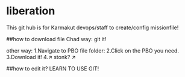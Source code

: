 # liberation
This git hub is for Karmakut devops/staff to create/config missionfile!

##how to download file
Chad way: git it!

other way:
1.Navigate to PBO file folder: 
2.Click on the PBO you need.
3.Download it!
4.↗️ stonk? ↗️

##how to edit it? 
LEARN TO USE GIT!
